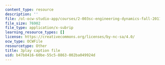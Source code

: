 ```yaml
---
content_type: resource
description: ''
file: /ol-ocw-studio-app/courses/2-003sc-engineering-dynamics-fall-2011/b47b841660be55c58863002ba049924d_tm51lwadMOc.vtt
file_size: 76902
file_type: application/x-subrip
learning_resource_types: []
license: https://creativecommons.org/licenses/by-nc-sa/4.0/
ocw_type: OCWFile
resourcetype: Other
title: 3play caption file
uid: b47b8416-60be-55c5-8863-002ba049924d
---
```

